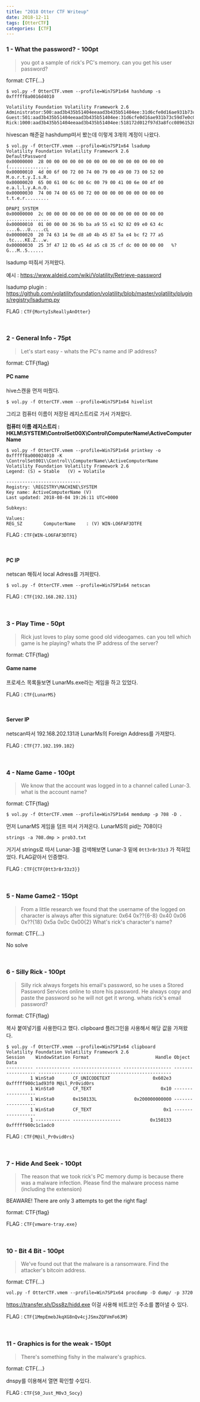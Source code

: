 ```yaml
---
title: "2018 Otter CTF Writeup"
date: 2018-12-11
tags: [OtterCTF]
categories: [CTF]
---
```


### 1 - What the password? - 100pt

> you got a sample of rick's PC's memory. can you get his user password? 

format: CTF{...}

```
$ vol.py -f OtterCTF.vmem --profile=Win7SP1x64 hashdump -s 0xfffff8a0016d4010

Volatility Foundation Volatility Framework 2.6
Administrator:500:aad3b435b51404eeaad3b435b51404ee:31d6cfe0d16ae931b73c59d7e0c089c0:::
Guest:501:aad3b435b51404eeaad3b435b51404ee:31d6cfe0d16ae931b73c59d7e0c089c0:::
Rick:1000:aad3b435b51404eeaad3b435b51404ee:518172d012f97d3a8fcc089615283940:::
```

hivescan 해준걸 hashdump떠서 봤는데 이렇게 3개의 계정이 나왔다.

```
$ vol.py -f OtterCTF.vmem --profile=Win7SP1x64 lsadump
Volatility Foundation Volatility Framework 2.6
DefaultPassword
0x00000000  28 00 00 00 00 00 00 00 00 00 00 00 00 00 00 00   (...............
0x00000010  4d 00 6f 00 72 00 74 00 79 00 49 00 73 00 52 00   M.o.r.t.y.I.s.R.
0x00000020  65 00 61 00 6c 00 6c 00 79 00 41 00 6e 00 4f 00   e.a.l.l.y.A.n.O.
0x00000030  74 00 74 00 65 00 72 00 00 00 00 00 00 00 00 00   t.t.e.r.........

DPAPI_SYSTEM
0x00000000  2c 00 00 00 00 00 00 00 00 00 00 00 00 00 00 00   ,...............
0x00000010  01 00 00 00 36 9b ba a9 55 e1 92 82 09 e0 63 4c   ....6...U.....cL
0x00000020  20 74 63 14 9e d8 a0 4b 45 87 5a e4 bc f2 77 a5   .tc....KE.Z...w.
0x00000030  25 3f 47 12 0b e5 4d a5 c8 35 cf dc 00 00 00 00   %?G...M..5......
```

lsadump 떠줘서 가져왔다.

예시 : https://www.aldeid.com/wiki/Volatility/Retrieve-password

lsadump plugin : https://github.com/volatilityfoundation/volatility/blob/master/volatility/plugins/registry/lsadump.py

FLAG : `CTF{MortyIsReallyAnOtter}`

<br />

### 2 - General Info - 75pt

> Let's start easy - whats the PC's name and IP address?

format: CTF{flag}

#### PC name

hive스캔을 먼저 떠줬다.

```
$ vol.py -f OtterCTF.vmem --profile=Win7SP1x64 hivelist
```

그리고 컴퓨터 이름이 저장된 레지스트리로 가서 가져왔다.

**컴퓨터 이름 레지스트리 : HKLM\SYSTEM\ControlSet00X\Control\ComputerName\ActiveComputerName**

```
$ vol.py -f OtterCTF.vmem --profile=Win7SP1x64 printkey -o 0xfffff8a000024010 -K \ControlSet001\\Control\\ComputerName\\ActiveComputerName
Volatility Foundation Volatility Framework 2.6
Legend: (S) = Stable   (V) = Volatile

----------------------------
Registry: \REGISTRY\MACHINE\SYSTEM
Key name: ActiveComputerName (V)
Last updated: 2018-08-04 19:26:11 UTC+0000

Subkeys:

Values:
REG_SZ        ComputerName    : (V) WIN-LO6FAF3DTFE
```

FLAG : `CTF{WIN-LO6FAF3DTFE}`

<br />

#### PC IP

netscan 해줘서 local Adress를 가져왔다.

```
$ vol.py -f OtterCTF.vmem --profile=Win7SP1x64 netscan
```

FLAG : `CTF{192.168.202.131}`

<br />

### 3 - Play Time - 50pt

> Rick just loves to play some good old videogames. can you tell which game is he playing? whats the IP address of the server?

format: CTF{flag}

#### Game name

프로세스 목록들보면 LunarMs.exe라는 게임을 하고 있었다.

FLAG : `CTF{LunarMS}`

<br />

#### Server IP

netscan따서 192.168.202.131과 LunarMs의 Foreign Address를 가져왔다.

FLAG : `CTF{77.102.199.102}`

<br />

### 4 - Name Game - 100pt

> We know that the account was logged in to a channel called Lunar-3. what is the account name?

format: CTF{flag}

```
$ vol.py -f OtterCTF.vmem --profile=Win7SP1x64 memdump -p 708 -D .
```

먼저 LunarMS 게임을 덤프 떠서 가져온다. LunarMS의 pid는 708이다

```
strings -a 708.dmp > prob3.txt
```

거기서 strings로 따서 Lunar-3를 검색해보면 Lunar-3 밑에 `0tt3r8r33z3` 가 적혀있었다. FLAG같아서 인증했다.

FLAG : `CTF{CTF{0tt3r8r33z3}}`

<br />

### 5 - Name Game2 - 150pt

> From a little research we found that the username of the logged on character is always after this signature: 0x64 0x??{6-8} 0x40 0x06 0x??{18} 0x5a 0x0c 0x00{2} What's rick's character's name? 

format: CTF{...}

No solve

<br />

### 6 - Silly Rick - 100pt

> Silly rick always forgets his email's password, so he uses a Stored Password Services online to store his password. He always copy and paste the password so he will not get it wrong. whats rick's email password?

format: CTF{flag}

복사 붙여넣기를 사용한다고 했다. clipboard 플러그인을 사용해서 해당 값을 가져왔다.

```
$ vol.py -f OtterCTF.vmem --profile=Win7SP1x64 clipboard
Volatility Foundation Volatility Framework 2.6
Session    WindowStation Format                         Handle Object             Data
---------- ------------- ------------------ ------------------ ------------------ --------------------------------------------------
         1 WinSta0       CF_UNICODETEXT                0x602e3 0xfffff900c1ad93f0 M@il_Pr0vid0rs
         1 WinSta0       CF_TEXT                          0x10 ------------------
         1 WinSta0       0x150133L              0x200000000000 ------------------
         1 WinSta0       CF_TEXT                           0x1 ------------------
         1 ------------- ------------------           0x150133 0xfffff900c1c1adc0
```

FLAG : `CTF{M@il_Pr0vid0rs}`

<br />

### 7 - Hide And Seek - 100pt

> The reason that we took rick's PC memory dump is because there was a malware infection. Please find the malware process name (including the extension)

BEAWARE! There are only 3 attempts to get the right flag!

format: CTF{flag}

FLAG : `CTF{vmware-tray.exe}`

<br />

### 10 - Bit 4 Bit - 100pt

> We've found out that the malware is a ransomware. Find the attacker's bitcoin address.

format: CTF{...}

```
vol.py -f OtterCTF.vmem --profile=Win7SP1x64 procdump -D dump/ -p 3720
```

https://transfer.sh/Dss8z/hidd.exe 이걸 사용해 비트코인 주소를 뽑아낼 수 있다.

FLAG : `CTF{1MmpEmebJkqXG8nQv4cjJSmxZQFVmFo63M}`

<br />

### 11 - Graphics is for the weak - 150pt

> There's something fishy in the malware's graphics.

format: CTF{...}

dnspy를 이용해서 열면 확인할 수있다.

FLAG : `CTF{S0_Just_M0v3_Socy}`

